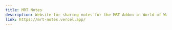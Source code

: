 ```yaml
---
title: MRT Notes
description: Website for sharing notes for the MRT Addon in World of Warcraft
link: https://mrt-notes.vercel.app/
---
```

